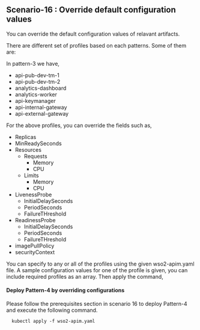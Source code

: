 ## Scenario-16 : Override default configuration values

You can override the default configuration values of relavant artifacts.

There are different set of profiles based on each patterns. Some of them are:

In pattern-3 we have,

* api-pub-dev-tm-1
* api-pub-dev-tm-2
* analytics-dashboard
* analytics-worker
* api-keymanager
* api-internal-gateway
* api-external-gateway

For the above profiles, you can override the fields such as,

* Replicas
* MinReadySeconds
* Resources 
  * Requests 
    * Memory 
    * CPU
  * Limits 
    * Memory 
    * CPU
* LivenessProbe
  - InitialDelaySeconds
  - PeriodSeconds
  - FailureTHreshold
* ReadinessProbe
  - InitialDelaySeconds
  - PeriodSeconds
  - FailureTHreshold
* imagePullPolicy
* securityContext

You can specify to any or all of the profiles using the given wso2-apim.yaml file. A sample configuration values for one of the profile is given, you can include required profiles as an array. Then apply the command,

#### Deploy Pattern-4 by overriding configurations

Please follow the prerequisites section in scenario 16 to deploy Pattern-4 and execute the following command.

```
  kubectl apply -f wso2-apim.yaml
```
